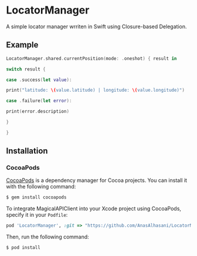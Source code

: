 # LocatorManager
A simple locator manager wrriten in Swift using Closure-based Delegation.

## Example 
```swift
LocatorManager.shared.currentPosition(mode: .oneshot) { result in

switch result {

case .success(let value):

print("latitude: \(value.latitude) | longitude: \(value.longitude)")

case .failure(let error):

print(error.description)

}

}
```
## Installation

### CocoaPods

[CocoaPods](http://cocoapods.org) is a dependency manager for Cocoa projects. You can install it with the following command:

```bash
$ gem install cocoapods
```

To integrate MagicalAPIClient into your Xcode project using CocoaPods, specify it in your `Podfile`:

```ruby
pod 'LocatorManager', :git => "https://github.com/AnasAlhasani/LocatorManager"
```

Then, run the following command:

```bash
$ pod install
```


